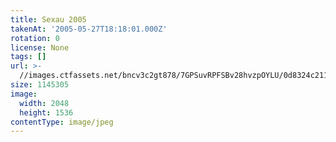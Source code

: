 ```yaml
---
title: Sexau 2005
takenAt: '2005-05-27T18:18:01.000Z'
rotation: 0
license: None
tags: []
url: >-
  //images.ctfassets.net/bncv3c2gt878/7GPSuvRPFSBv28hvzpOYLU/0d8324c211f4283ecf69fcb0771b23b2/sexau-2005_4560323082_o
size: 1145305
image:
  width: 2048
  height: 1536
contentType: image/jpeg
---
```


